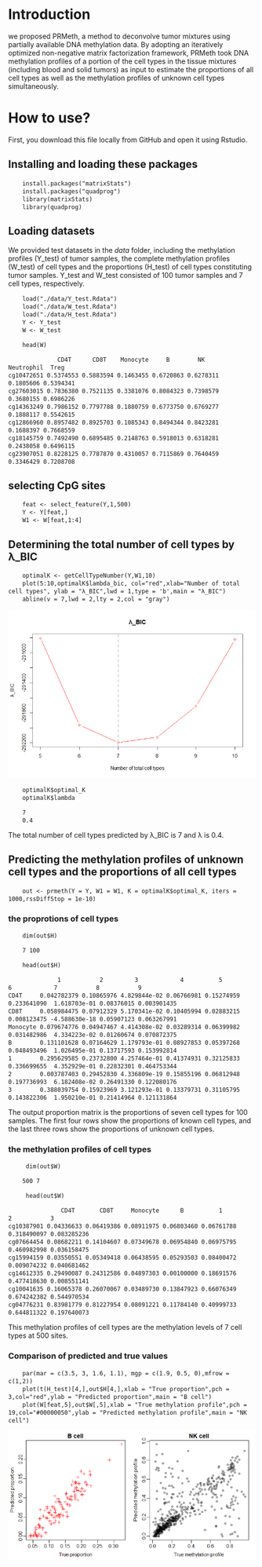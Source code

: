 # Introduction
we proposed PRMeth, a method to deconvolve tumor mixtures using partially available DNA methylation data. By adopting an iteratively optimized non-negative matrix factorization framework, PRMeth took DNA methylation profiles of a portion of the cell types in the tissue mixtures (including blood and solid tumors) as input to estimate the proportions of all cell types as well as the methylation profiles of unknown cell types simultaneously.
# How to use?
First, you download this file locally from GitHub and open it using Rstudio.
## Installing and loading these packages
```
    install.packages("matrixStats")
    install.packages("quadprog")
    library(matrixStats)
    library(quadprog)
```
## Loading datasets
We provided test datasets in the *data* folder, including the methylation profiles (Y_test) of tumor samples, the complete methylation profiles (W_test) of cell types and the proportions (H_test) of cell types constituting tumor samples. Y_test and W_test consisted of 100 tumor samples and 7 cell types, respectively.
```
    load("./data/Y_test.Rdata")
    load("./data/W_test.Rdata")
    load("./data/H_test.Rdata")
    Y <- Y_test
    W <- W_test
```
```
    head(W)
```
```
              CD4T      CD8T    Monocyte     B        NK      Neutrophil  Treg
cg10472651 0.5374553 0.5883594 0.1463455 0.6720863 0.6278311  0.1805606 0.5394341
cg27603015 0.7836380 0.7521135 0.3381076 0.8084323 0.7398579  0.3680155 0.6986226
cg14363249 0.7986152 0.7797788 0.1880759 0.6773750 0.6769277  0.1888117 0.5542615
cg12866960 0.8957482 0.8925703 0.1085343 0.8494344 0.8423281  0.1688397 0.7668559
cg18145759 0.7492490 0.6895485 0.2148763 0.5918013 0.6318281  0.2438058 0.6496115
cg23907051 0.8228125 0.7787870 0.4310057 0.7115869 0.7640459  0.3346429 0.7208708
```
## selecting CpG sites
```
    feat <- select_feature(Y,1,500)
    Y <- Y[feat,]
    W1 <- W[feat,1:4]
```
## Determining the total number of cell types by λ_BIC
```
    optimalK <- getCellTypeNumber(Y,W1,10)
    plot(5:10,optimalK$lambda_bic, col="red",xlab="Number of total cell types", ylab = "λ_BIC",lwd = 1,type = 'b',main = "λ_BIC")
    abline(v = 7,lwd = 2,lty = 2,col = "gray")
```

![](https://github.com/hedingqin/PRMeth/blob/main/PRMeth/picture/optimalK.png)


```
    optimalK$optimal_K
    optimalK$lambda
```
```
    7
    0.4
```
The total number of cell types predicted by λ_BIC is 7 and λ is 0.4.
## Predicting the methylation profiles of unknown cell types and the proportions of all cell types
```
    out <- prmeth(Y = Y, W1 = W1, K = optimalK$optimal_K, iters = 1000,rssDiffStop = 1e-10)
```
### the proprotions of cell types
```
    dim(out$H)
```
```
    7 100
```

```
    head(out$H)
```
```
              1           2         3            4          5           6            7           8           9
CD4T     0.042782379 0.10865976 4.829844e-02 0.06766981 0.15274959 0.233641090  1.618703e-01 0.08376015 0.003901435
CD8T     0.058984475 0.07912329 5.170341e-02 0.10405994 0.02883215 0.008123475 -4.588630e-18 0.05907123 0.063267991
Monocyte 0.079674776 0.04947467 4.414308e-02 0.03289314 0.06399982 0.031482986  4.334223e-02 0.01260674 0.070872375
B        0.131101628 0.07164629 1.179793e-01 0.08927853 0.05397268 0.048493496  1.026495e-01 0.13717593 0.153992814
1        0.295629585 0.23732800 4.257464e-01 0.41374931 0.32125833 0.336699655  4.352929e-01 0.22832301 0.464753344
2        0.003787403 0.29452830 4.336809e-19 0.15855196 0.06812948 0.197736993  6.182408e-02 0.26491330 0.122080176
3        0.388039754 0.15923969 3.121293e-01 0.13379731 0.31105795 0.143822306  1.950210e-01 0.21414964 0.121131864
```
The output proportion matrix is the proportions of seven cell types for 100 samples. The first four rows show the proportions of known cell types, and the last three rows show the proportions of unknown cell types.

### the methylation profiles of cell types
```
     dim(out$W)
```
```
    500 7
```

```
     head(out$W)
```
```
               CD4T       CD8T     Monocyte      B          1           2           3
cg10387901 0.04336633 0.06419386 0.08911975 0.06803460 0.06761788 0.318490097 0.083285236
cg07664454 0.08682211 0.14104607 0.07349678 0.06954840 0.06975795 0.460982998 0.036158475
cg15994159 0.03550551 0.05349418 0.06438595 0.05293503 0.08400472 0.009074232 0.040681462
cg14612335 0.29490087 0.24312586 0.04897303 0.00100000 0.18691576 0.477418630 0.008551141
cg10041635 0.16065378 0.26070067 0.03489730 0.13847923 0.66076349 0.674242382 0.544970534
cg04776231 0.83981779 0.81227954 0.08091221 0.11784140 0.40999733 0.644811322 0.197640073
```
This methylation profiles of cell types are the methylation levels of 7 cell types at 500 sites.
### Comparison of predicted and true values
```
    par(mar = c(3.5, 3, 1.6, 1.1), mgp = c(1.9, 0.5, 0),mfrow = c(1,2))
    plot(t(H_test)[4,],out$H[4,],xlab = "True proportion",pch = 3,col="red",ylab = "Predicted proportion",main = "B cell")
    plot(W[feat,5],out$W[,5],xlab = "True methylation profile",pch = 19,col="#00000050",ylab = "Predicted methylation profile",main = "NK cell")
```

![](https://github.com/hedingqin/PRMeth/blob/main/PRMeth/picture/scatterPlot.png)
